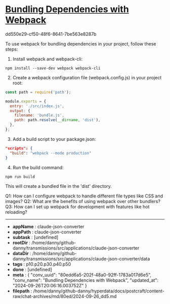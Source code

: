 # [Bundling Dependencies with Webpack](https://claude.ai/chat/80edd6a5-202f-48a0-92ff-1783a017d6e5)

dd550e29-cf50-48f6-8641-7be563e8287b

 To use webpack for bundling dependencies in your project, follow these steps:

1. Install webpack and webpack-cli:
```
npm install --save-dev webpack webpack-cli
```

2. Create a webpack configuration file (webpack.config.js) in your project root:
```javascript
const path = require('path');

module.exports = {
  entry: './src/index.js',
  output: {
    filename: 'bundle.js',
    path: path.resolve(__dirname, 'dist'),
  },
};
```

3. Add a build script to your package.json:
```json
"scripts": {
  "build": "webpack --mode production"
}
```

4. Run the build command:
```
npm run build
```

This will create a bundled file in the 'dist' directory.

Q1: How can I configure webpack to handle different file types like CSS and images?
Q2: What are the benefits of using webpack over other bundlers?
Q3: How can I set up webpack for development with features like hot reloading?

---

* **appName** : claude-json-converter
* **appPath** : claude-json-converter
* **subtask** : [undefined]
* **rootDir** : /home/danny/github-danny/transmissions/src/applications/claude-json-converter
* **dataDir** : /home/danny/github-danny/transmissions/src/applications/claude-json-converter/data
* **tags** : p10.p20.p30.p40.p50
* **done** : [undefined]
* **meta** : {
  "conv_uuid": "80edd6a5-202f-48a0-92ff-1783a017d6e5",
  "conv_name": "Bundling Dependencies with Webpack",
  "updated_at": "2024-09-26T20:06:16.003752Z"
}
* **filepath** : /home/danny/github-danny/hyperdata/docs/postcraft/content-raw/chat-archives/md/80ed/2024-09-26_dd5.md